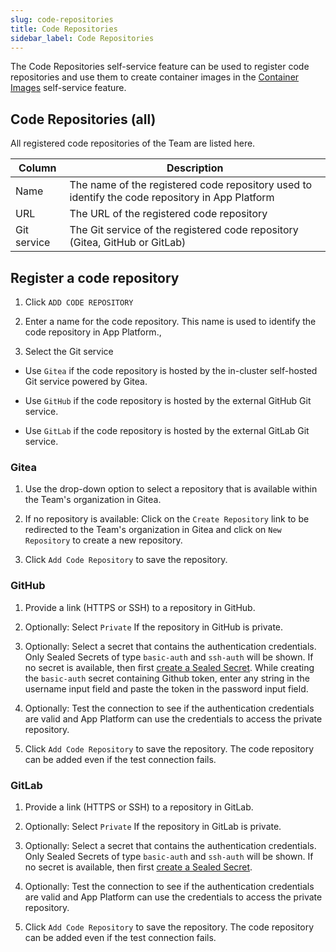 ```yaml
---
slug: code-repositories
title: Code Repositories
sidebar_label: Code Repositories
---
```


The Code Repositories self-service feature can be used to register code repositories and use them to create container images in the [Container Images](container-images.md) self-service feature.

## Code Repositories (all)

All registered code repositories of the Team are listed here.

| Column      | Description                                                                                     |
| ----------- | ----------------------------------------------------------------------------------------------- |
| Name        | The name of the registered code repository used to identify the code repository in App Platform |
| URL         | The URL of the registered code repository                                                       |
| Git service | The Git service of the registered code repository (Gitea, GitHub or GitLab)                     |

## Register a code repository

1. Click `ADD CODE REPOSITORY`

2. Enter a name for the code repository. This name is used to identify the code repository in App Platform.,

3. Select the Git service

- Use `Gitea` if the code repository is hosted by the in-cluster self-hosted Git service powered by Gitea.

- Use `GitHub` if the code repository is hosted by the external GitHub Git service.

- Use `GitLab` if the code repository is hosted by the external GitLab Git service.

### Gitea

1. Use the drop-down option to select a repository that is available within the Team's organization in Gitea.

2. If no repository is available: Click on the `Create Repository` link to be redirected to the Team's organization in Gitea and click on `New Repository` to create a new repository.

3. Click `Add Code Repository` to save the repository.

### GitHub

1. Provide a link (HTTPS or SSH) to a repository in GitHub.

2. Optionally: Select `Private` If the repository in GitHub is private.

3. Optionally: Select a secret that contains the authentication credentials. Only Sealed Secrets of type `basic-auth` and `ssh-auth` will be shown. If no secret is available, then first [create a Sealed Secret](sealed-secrets.md). While creating the `basic-auth` secret containing Github token, enter any string in the username input field and paste the token in the password input field.

4. Optionally: Test the connection to see if the authentication credentials are valid and App Platform can use the credentials to access the private repository.

5. Click `Add Code Repository` to save the repository. The code repository can be added even if the test connection fails.

### GitLab

1. Provide a link (HTTPS or SSH) to a repository in GitLab.

2. Optionally: Select `Private` If the repository in GitLab is private.

3. Optionally: Select a secret that contains the authentication credentials. Only Sealed Secrets of type `basic-auth` and `ssh-auth` will be shown. If no secret is available, then first [create a Sealed Secret](sealed-secrets.md).

4. Optionally: Test the connection to see if the authentication credentials are valid and App Platform can use the credentials to access the private repository.

5. Click `Add Code Repository` to save the repository. The code repository can be added even if the test connection fails.
